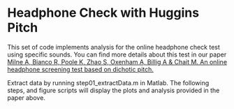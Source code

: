 # Headphone Check with Huggins Pitch

This set of code implements analysis for the online headphone check test using specific sounds. You can find more details about this test in our paper [Milne A, Bianco R, Poole K, Zhao S, Oxenham A, Billig A & Chait M. An online headphone screening test based on dichotic pitch.](https://link.springer.com/article/10.3758/s13428-020-01514-0)

Extract data by running step01_extractData.m in Matlab. The following steps, and figure scripts will display the plots and analysis provided in the paper above.
